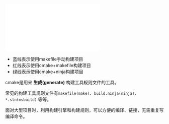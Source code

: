 ![Build System](Build%20System.md)
- 蓝线表示使用makefile手动构建项目
- 红线表示使用cmake+makefile构建项目
- 绿线表示使用cmake+ninja构建项目


cmake是用来 **生成(generate)** 构建工具规则文件的工具。

常见的构建工具规则文件有`makefile(make)`、`build.ninja(ninja)`、`*.sln(msbuild)` 等等。

面对大型项目时，利用构建引擎和构建规则，可以方便的编译、链接，无需重复写编译命令。


